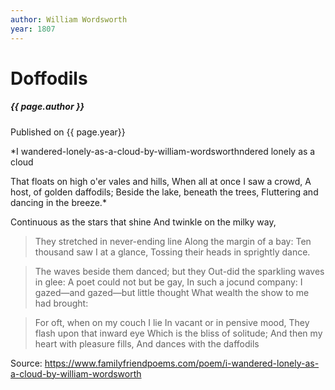 ```yaml
---
author: William Wordsworth
year: 1807
---
```


# Doffodils

#####  {{ page.author }}

Published on {{ page.year}}

*I wandered-lonely-as-a-cloud-by-william-wordsworthndered lonely as a cloud

That floats on high o'er vales and hills,
When all at once I saw a crowd,
A host, of golden daffodils;
Beside the lake, beneath the trees,
Fluttering and dancing in the breeze.*

Continuous as the stars that shine
And twinkle on the milky way,
> They stretched in never-ending line
> Along the margin of a bay:
> Ten thousand saw I at a glance,
> Tossing their heads in sprightly dance.

> The waves beside them danced; but they
> Out-did the sparkling waves in glee:
> A poet could not but be gay,
> In such a jocund company:
> I gazed—and gazed—but little thought
> What wealth the show to me had brought:

> For oft, when on my couch I lie
> In vacant or in pensive mood,
> They flash upon that inward eye
> Which is the bliss of solitude;
> And then my heart with pleasure fills,
> And dances with the daffodils

Source: https://www.familyfriendpoems.com/poem/i-wandered-lonely-as-a-cloud-by-william-wordsworth



